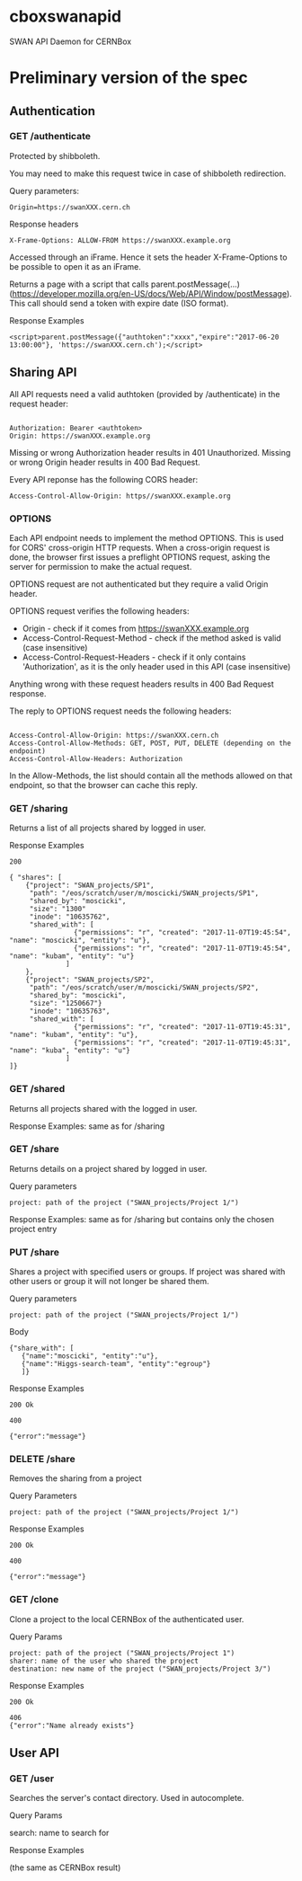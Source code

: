 # cboxswanapid
SWAN API Daemon for CERNBox

# Preliminary version of the spec

## Authentication

### GET /authenticate

Protected by shibboleth.

You may need to make this request twice in case of shibboleth redirection.


Query parameters: 

```
Origin=https://swanXXX.cern.ch
```

Response headers

```
X-Frame-Options: ALLOW-FROM https://swanXXX.example.org
```

Accessed through an iFrame. Hence it sets the header X-Frame-Options to be possible to open it as an iFrame.

Returns a page with a script that calls parent.postMessage(...) (https://developer.mozilla.org/en-US/docs/Web/API/Window/postMessage). This call should send a token with expire date (ISO format).

Response Examples

```
<script>parent.postMessage({"authtoken":"xxxx","expire":"2017-06-20 13:00:00"}, 'https://swanXXX.cern.ch');</script>
```

## Sharing API

All API requests need a valid authtoken (provided by /authenticate) in the request header:

```

Authorization: Bearer <authtoken>
Origin: https://swanXXX.example.org
```

Missing or wrong Authorization header results in 401 Unauthorized. Missing or wrong Origin header results in 400 Bad Request.


Every API reponse has the following CORS header:

```
Access-Control-Allow-Origin: https//swanXXX.example.org
```

### OPTIONS

Each API endpoint needs to implement the method OPTIONS. This is used for CORS' cross-origin HTTP requests. When a cross-origin request is done, the browser first issues a preflight OPTIONS request, asking the 
server for permission to make the actual request.

OPTIONS request are not authenticated but they require a valid Origin header.

OPTIONS request verifies the following headers:
 * Origin - check if it comes from https://swanXXX.example.org
 * Access-Control-Request-Method - check if the method asked is valid (case insensitive)
 * Access-Control-Request-Headers - check if it only contains 'Authorization', as it is the only 
 header used in this API (case insensitive)

Anything wrong with these request headers results in 400 Bad Request response.


The reply to OPTIONS request needs the following headers:

 ```
 
 Access-Control-Allow-Origin: https://swanXXX.cern.ch
 Access-Control-Allow-Methods: GET, POST, PUT, DELETE (depending on the endpoint)
 Access-Control-Allow-Headers: Authorization
 
 ```
 
In the Allow-Methods, the list should contain all the methods allowed on that endpoint, so that the browser can cache 
this reply.

 

### GET /sharing

Returns a list of all projects shared by logged in user.

Response Examples

```
200

{ "shares": [
    {"project": "SWAN_projects/SP1", 
     "path": "/eos/scratch/user/m/moscicki/SWAN_projects/SP1", 
     "shared_by": "moscicki", 
     "size": "1300"
     "inode": "10635762", 
     "shared_with": [ 
                {"permissions": "r", "created": "2017-11-07T19:45:54", "name": "moscicki", "entity": "u"}, 
                {"permissions": "r", "created": "2017-11-07T19:45:54", "name": "kubam", "entity": "u"}
              ]
    }, 
    {"project": "SWAN_projects/SP2", 
     "path": "/eos/scratch/user/m/moscicki/SWAN_projects/SP2", 
     "shared_by": "moscicki", 
     "size": "1250667"}     
     "inode": "10635763",
     "shared_with": [ 
                {"permissions": "r", "created": "2017-11-07T19:45:31", "name": "kubam", "entity": "u"}, 
                {"permissions": "r", "created": "2017-11-07T19:45:31", "name": "kuba", "entity": "u"}
              ] 
]}

```

### GET /shared

Returns all projects shared with the logged in user.

Response Examples: same as for /sharing


### GET /share

Returns details on a project shared by logged in user.

Query parameters

```
project: path of the project ("SWAN_projects/Project 1/")
```

Response Examples: same as for /sharing but contains only the chosen project entry

### PUT /share

Shares a project with specified users or groups. If project was shared with other users or group it will not longer be shared them.

Query parameters
```
project: path of the project ("SWAN_projects/Project 1/")
```

Body

```
{"share_with": [
   {"name":"moscicki", "entity":"u"}, 
   {"name":"Higgs-search-team", "entity":"egroup"} 
   ]}

```

Response Examples

```
200 Ok
```

```
400

{"error":"message"}
```

### DELETE /share

Removes the sharing from a project

Query Parameters

```
project: path of the project ("SWAN_projects/Project 1/")
```

Response Examples

```
200 Ok
```
```
400

{"error":"message"}
```

### GET /clone

Clone a project to the local CERNBox of the authenticated user.

Query Params

```
project: path of the project ("SWAN_projects/Project 1")
sharer: name of the user who shared the project
destination: new name of the project ("SWAN_projects/Project 3/")
```

Response Examples

```
200 Ok
```

```
406
{"error":"Name already exists"}
```

## User API

### GET /user

Searches the server's contact directory. Used in autocomplete.

Query Params

search: name to search for 

Response Examples

(the same as CERNBox result)


